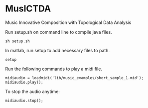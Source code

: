 MusICTDA
========

Music Innovative Composition with Topological Data Analysis

Run setup.sh on command line to compile java files.

    sh setup.sh

In matlab, run setup to add necessary files to path.

    setup

Run the following commands to play a midi file.

    midiaudio = loadmidi('lib/music_examples/short_sample_1.mid');
	midiaudio.play();

To stop the audio anytime:

    midiaudio.stop();